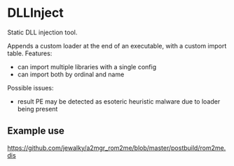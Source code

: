 # DLLInject
Static DLL injection tool.

Appends a custom loader at the end of an executable, with a custom import table.
Features:
- can import multiple libraries with a single config
- can import both by ordinal and name

Possible issues:
- result PE may be detected as esoteric heuristic malware due to loader being present

## Example use
https://github.com/jewalky/a2mgr_rom2me/blob/master/postbuild/rom2me.dis
